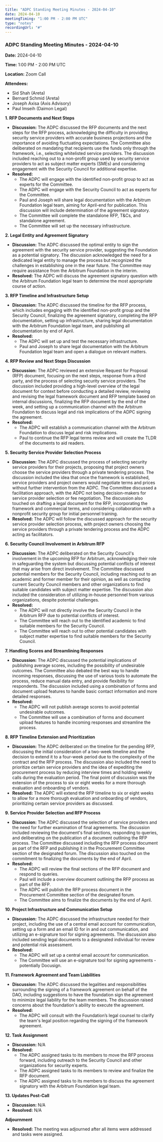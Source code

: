 ```yaml
---
title: "ADPC Standing Meeting Minutes - 2024-04-10"
date: 2024-04-10
meetingTiming: "1:00 PM - 2:00 PM UTC"
type: "notes"
recordingUrl: "#"
---
```


### ADPC Standing Meeting Minutes - 2024-04-10

**Date:** 2024-04-10

**Time:** 1:00 PM - 2:00 PM UTC

**Location:** Zoom Call

**Attendees:**

- Sid Shah (Areta)
- Bernard Schmid (Areta)
- Joseph Axisa (Axis Advisory)
- Paul Imseih (Daimon Legal)

**1. RFP Documents and Next Steps**

- **Discussion:** The ADPC discussed the RFP documents and the next steps for the RFP process, acknowledging the difficulty in providing security service providers with accurate business projections and the importance of avoiding fluctuating expectations. The Committee also deliberated on mandating that recipients use the funds only through the framework, i.e., selecting whitelisted service providers. The discussion included reaching out to a non-profit group used by security service providers to act as subject matter experts (SMEs) and considering engagement with the Security Council for additional expertise.
- **Resolved:**
  - The ADPC will engage with the identified non-profit group to act as experts for the Committee.
  - The ADPC will engage with the Security Council to act as experts for the Committee.
  - Paul and Joseph will share legal documentation with the Arbitrum Foundation legal team, aiming for April-end for publication. This discussion will include determination of the agreement signatory.
  - The Committee will complete the standalone RFP, T&Cs, and standalone agreement.
  - The Committee will set up the necessary infrastructure.

**2. Legal Entity and Agreement Signatory**

- **Discussion:** The ADPC discussed the optimal entity to sign the agreement with the security service provider, suggesting the Foundation as a potential signatory. The discussion acknowledged the need for a dedicated legal entity to manage the process but recognized the challenges in establishing one in the near future. The Committee may require assistance from the Arbitrum Foundation in the interim.
- **Resolved:** The ADPC will discuss the agreement signatory question with the Arbitrum Foundation legal team to determine the most appropriate course of action.

**3. RFP Timeline and Infrastructure Setup**

- **Discussion:** The ADPC discussed the timeline for the RFP process, which includes engaging with the identified non-profit group and the Security Council, finalizing the agreement signatory, completing the RFP documentation, setting up infrastructure, sharing legal documentation with the Arbitrum Foundation legal team, and publishing all documentation by end of April.
- **Resolved:**
  - The ADPC will set up and test the necessary infrastructure.
  - Paul and Joseph to share legal documentation with the Arbitrum Foundation legal team and open a dialogue on relevant matters.

**4. RFP Review and Next Steps Discussion**

- **Discussion:** The ADPC reviewed an extensive Request for Proposal (RFP) document, focusing on the next steps, response from a third party, and the process of selecting security service providers. The discussion included providing a high-level overview of the legal document for context before conducting a detailed review, reviewing and revising the legal framework document and RFP template based on internal discussions, finalizing the RFP document by the end of the week, and setting up a communication channel with the Arbitrum Foundation to discuss legal and risk implications of the ADPC signing the agreement.
- **Resolved:**
  - The ADPC will establish a communication channel with the Arbitrum Foundation to discuss legal and risk implications.
  - Paul to continue the RFP legal terms review and will create the TLDR of the documents to aid readers.

**5. Security Service Provider Selection Process**

- **Discussion:** The ADPC discussed the process of selecting security service providers for their projects, proposing that project owners choose the service providers through a private tendering process. The discussion included the idea that once the framework is established, service providers and project owners would negotiate terms and prices without further intervention from the ADPC. The Committee discussed a facilitation approach, with the ADPC not being decision-makers for service provider selection or fee negotiation. The discussion also touched on drafting a legal document for the RFP, incorporating the framework and commercial terms, and considering collaboration with a nonprofit security group for initial personnel training.
- **Resolved:** The ADPC will follow the discussed approach for the security service provider selection process, with project owners choosing the service providers through a private tendering process and the ADPC acting as facilitators.

**6. Security Council Involvement in Arbitrum RFP**

- **Discussion:** The ADPC deliberated on the Security Council's involvement in the upcoming RFP for Arbitrum, acknowledging their role in safeguarding the system but discussing potential conflicts of interest that may arise from direct involvement. The Committee discussed potential members for the Security Council, including reaching out to an academic and former member for their opinion, as well as contacting current Security Council members and other organizations to find suitable candidates with subject matter expertise. The discussion also included the consideration of utilizing in-house personnel from various organizations, despite potential challenges.
- **Resolved:**
  - The ADPC will not directly involve the Security Council in the Arbitrum RFP due to potential conflicts of interest.
  - The Committee will reach out to the identified academic to find suitable members for the Security Council.
  - The Committee will reach out to other potential candidates with subject matter expertise to find suitable members for the Security Council.

**7. Handling Scores and Streamlining Responses**

- **Discussion:** The ADPC discussed the potential implications of publishing average scores, including the possibility of undesirable outcomes. The Committee also debated the best way to handle incoming responses, discussing the use of various tools to automate the process, reduce manual data entry, and provide flexibility for respondents. The discussion included using a combination of forms and document upload features to handle basic contact information and more detailed responses.
- **Resolved:**
  - The ADPC will not publish average scores to avoid potential undesirable outcomes.
  - The Committee will use a combination of forms and document upload features to handle incoming responses and streamline the process.

**8. RFP Timeline Extension and Prioritization**

- **Discussion:** The ADPC deliberated on the timeline for the pending RFP, discussing the initial consideration of a two-week timeline and the decision to extend it to a four-week period due to the complexity of the contract and the RFP process. The discussion also included the need to prioritize certain service providers and the idea of expediting the procurement process by reducing interview times and holding weekly calls during the evaluation period. The final point of discussion was the extension of the process to six or eight weeks for a more thorough evaluation and onboarding of vendors.
- **Resolved:** The ADPC will extend the RFP timeline to six or eight weeks to allow for a more thorough evaluation and onboarding of vendors, prioritizing certain service providers as discussed.

**9. Service Provider Selection and RFP Process**

- **Discussion:** The ADPC discussed the selection of service providers and the need for further examination of final agreements. The discussion included reviewing the document's final sections, responding to queries, and deliberating on the publication of a document outlining the RFP process. The Committee discussed including the RFP process document as part of the RFP and publishing it in the Procurement Committee section of the designated forum. The discussion also touched on the commitment to finalizing the documents by the end of April.
- **Resolved:**
  - The ADPC will review the final sections of the RFP document and respond to queries.
  - Paul will include a overview document outlining the RFP process as part of the RFP.
  - The ADPC will publish the RFP process document in the Procurement Committee section of the designated forum.
  - The Committee aims to finalize the documents by the end of April.

**10. Project Infrastructure and Communication Setup**

- **Discussion:** The ADPC discussed the infrastructure needed for their project, including the use of a central email account for communication, setting up a form and an email ID for in and out communication, and utilizing an e-signature tool for signing agreements. The discussion also included sending legal documents to a designated individual for review and potential risk assessment.
- **Resolved:**
  - The ADPC will set up a central email account for communication.
  - The Committee will use an e-signature tool for signing agreements - potentially Docusign.

**11. Framework Agreement and Team Liabilities**

- **Discussion:** The ADPC discussed the legalities and responsibilities surrounding the signing of a framework agreement on behalf of the DAO, including suggestions to have the foundation sign the agreement to minimize legal liability for the team members. The discussion raised concerns about the foundation's ability to execute the agreement.
- **Resolved:**
  - The ADPC will consult with the Foundation’s legal counsel to clarify the team's legal position regarding the signing of the framework agreement.

**12. Task Assignment**

- **Discussion:** N/A
- **Resolved:**
  - The ADPC assigned tasks to its members to move the RFP process forward, including outreach to the Security Council and other organizations for security experts.
  - The ADPC assigned tasks to its members to review and finalize the RFP document.
  - The ADPC assigned tasks to its members to discuss the agreement signatory with the Arbitrum Foundation legal team.

**13. Updates Post-Call**

- **Discussion:** N/A
- **Resolved:** N/A

**Adjournment**

- **Resolved:** The meeting was adjourned after all items were addressed and tasks were assigned.
